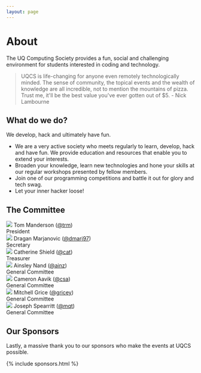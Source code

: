 ```yaml
---
layout: page
---
```

# About
The UQ Computing Society provides a fun, social and challenging environment for students interested in coding and technology.

> UQCS is life-changing for anyone even remotely technologically minded. The sense of community, the topical events and the wealth of knowledge are all incredible, not to mention the mountains of pizza. Trust me, it'll be the best value you've ever gotten out of $5. - Nick Lambourne


## What do we do?
We develop, hack and ultimately have fun.

* We are a very active society who meets regularly to learn, develop, hack and have fun. We provide education and resources that enable you to extend your interests.
* Broaden your knowledge, learn new technologies and hone your skills at our regular workshops presented by fellow members.
* Join one of our programming competitions and battle it out for glory and tech swag.
* Let your inner hacker loose!

## The Committee

<div class="row">
    <div class="profile col s12 m6 l4">
        <img class="profile-img" src="{{site.baseurl}}/img/president.jpg">
        <span class="name">Tom Manderson (<a href="https://uqcs.slack.com/messages/@trm/" target="_blank">@trm</a>)</span><br>
        <span class="role">President</span>
    </div>
    <div class="profile col s12 m6 l4">
        <img class="profile-img" src="{{site.baseurl}}/img/secretary.jpg">
        <span class="name">Dragan Marjanovic (<a href="https://uqcs.slack.com/messages/@dmarj97/" target="_blank">@dmarj97</a>)</span><br>
        <span class="role">Secretary</span>
    </div>
    <div class="profile col s12 m6 l4">
        <img class="profile-img" src="{{site.baseurl}}/img/treasurer.jpg">
        <span class="name">Catherine Shield (<a href="https://uqcs.slack.com/messages/@cat/" target="_blank">@cat</a>)</span><br>
        <span class="role">Treasurer</span>
    </div>
    <div class="profile col s12 m6 l3">
        <img class="profile-img" src="{{site.baseurl}}/img/ainz.jpg">
        <span class="name">Ainsley Nand (<a href="https://uqcs.slack.com/messages/@ainz/" target="_blank">@ainz</a>)</span><br>
        <span class="role">General Committee</span>
    </div>
    <div class="profile col s12 m6 l3">
        <img class="profile-img" src="{{site.baseurl}}/img/csa.png">
        <span class="name">Cameron Aavik (<a href="https://uqcs.slack.com/messages/@csa/" target="_blank">@csa</a>)</span><br>
        <span class="role">General Committee</span>
    </div>
    <div class="profile col s12 m6 l3">
        <img class="profile-img" src="{{site.baseurl}}/img/gricey.jpg">
        <span class="name">Mitchell Grice (<a href="https://uqcs.slack.com/messages/@gricey/" target="_blank">@gricey</a>)</span><br>
        <span class="role">General Committee</span>
    </div>
    <div class="profile col s12 m6 l3">
        <img class="profile-img" src="{{site.baseurl}}/img/mcoot.jpg">
        <span class="name">Joseph Spearritt (<a href="https://uqcs.slack.com/messages/@mqt/" target="_blank">@mqt</a>)</span><br>
        <span class="role">General Committee</span>
    </div>
</div>

## Our Sponsors
Lastly, a massive thank you to our sponsors who make the events at UQCS possible.


{% include sponsors.html %}

